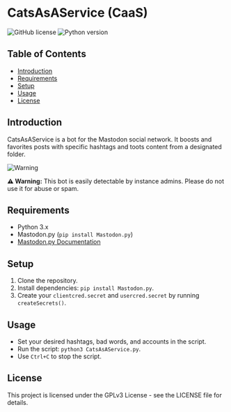 # CatsAsAService (CaaS)

![GitHub license](https://img.shields.io/github/license/Scobiform/CatsAsAService)
![Python version](https://img.shields.io/badge/python-3.x-blue.svg)

## Table of Contents
- [Introduction](#introduction)
- [Requirements](#requirements)
- [Setup](#setup)
- [Usage](#usage)
- [License](#license)

## Introduction
CatsAsAService is a bot for the Mastodon social network. It boosts and favorites posts with specific hashtags and toots content from a designated folder. 

![Warning](https://img.shields.io/badge/warning-important-red.svg)

**⚠️ Warning:** This bot is easily detectable by instance admins. Please do not use it for abuse or spam.

## Requirements
- Python 3.x
- Mastodon.py (`pip install Mastodon.py`)
- [Mastodon.py Documentation](https://mastodonpy.readthedocs.io/en/stable/)

## Setup
1. Clone the repository.
2. Install dependencies: `pip install Mastodon.py`.
3. Create your `clientcred.secret` and `usercred.secret` by running `createSecrets()`.

## Usage
- Set your desired hashtags, bad words, and accounts in the script.
- Run the script: `python3 CatsAsAService.py`.
- Use `Ctrl+C` to stop the script.

## License
This project is licensed under the GPLv3 License - see the LICENSE file for details.
